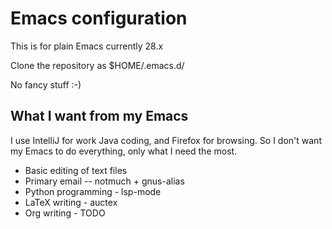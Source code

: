
# Emacs configuration

This is for plain Emacs currently 28.x

Clone the repository as $HOME/.emacs.d/

No fancy stuff :-)

## What I want from my Emacs

I use IntelliJ for work Java coding, and Firefox for browsing. So I don't want my Emacs to do everything,
only what I need the most.

- Basic editing of text files
- Primary email -- notmuch + gnus-alias
- Python programming - lsp-mode
- LaTeX writing - auctex
- Org writing - TODO
